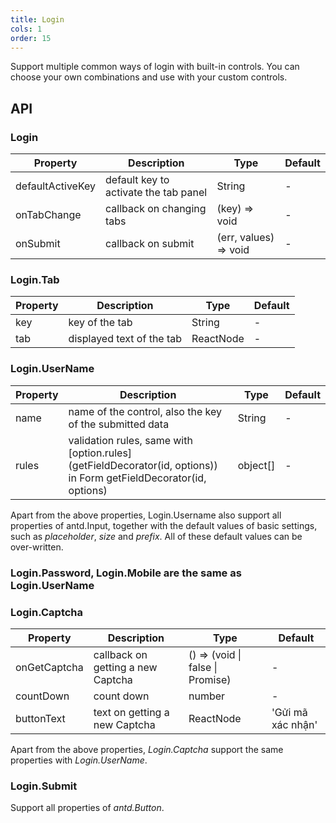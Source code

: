```yaml
---
title: Login
cols: 1
order: 15
---
```


Support multiple common ways of login with built-in controls. You can choose your own combinations and use with your custom controls.

## API

### Login

Property | Description | Type | Default
----|------|-----|------
defaultActiveKey | default key to activate the tab panel | String | -
onTabChange | callback on changing tabs | (key) => void | -
onSubmit | callback on submit | (err, values) => void | -

### Login.Tab

Property | Description | Type | Default
----|------|-----|------
key | key of the tab | String | -
tab | displayed text of the tab | ReactNode | -

### Login.UserName

Property | Description | Type | Default
----|------|-----|------
name | name of the control, also the key of the submitted data | String | -
rules | validation rules, same with [option.rules](getFieldDecorator(id, options)) in Form getFieldDecorator(id, options) | object[] | -

Apart from the above properties, Login.Username also support all properties of antd.Input, together with the default values of basic settings, such as _placeholder_, _size_ and _prefix_. All of these default values can be over-written.

### Login.Password, Login.Mobile are the same as Login.UserName

### Login.Captcha

Property | Description | Type | Default
----|------|-----|------
onGetCaptcha | callback on getting a new Captcha | () => (void \| false \| Promise) | -
countDown | count down | number |-
buttonText | text on getting a new Captcha  | ReactNode | 'Gửi mã xác nhận'

Apart from the above properties, _Login.Captcha_ support the same properties with _Login.UserName_.

### Login.Submit

Support all properties of _antd.Button_.